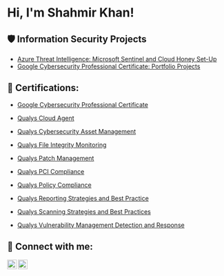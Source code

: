<h1>Hi, I'm Shahmir Khan! <a href="www.linkedin.com/in/khan-shahmir"> </a> 

 


<h2>🛡️ Information Security Projects</h2> 

 

 - [Azure Threat Intelligence: Microsoft Sentinel and Cloud Honey Set-Up](https://github.com/Khan-Shahmir/Azure-Threat-Intelligence-Microsoft-Sentinel-and-Cloud-Honey-Set-Up) 
 - [Google Cybersecurity Professional Certificate: Portfolio Projects](https://github.com/Khan-Shahmir/Google-Professional-Cybersecurity-Certificate-Portfolio)
 

<h2>📜 Certifications:</h2> 

  - [Google Cybersecurity Professional Certificate](https://github.com/Khan-Shahmir/Khan-Shahmir/blob/main/Google%20Cybersecurity%20Professional%20Certificate.pdf)

  - [Qualys Cloud Agent](https://github.com/Khan-Shahmir/Khan-Shahmir/blob/main/Cloud%20Agent.pdf)

  - [Qualys Cybersecurity Asset Management](https://github.com/Khan-Shahmir/Khan-Shahmir/blob/main/CSAM.pdf)

  -  [Qualys File Integrity Monitoring](https://github.com/Khan-Shahmir/Khan-Shahmir/blob/main/FIM.pdf)

  - [Qualys Patch Management](https://github.com/Khan-Shahmir/Khan-Shahmir/blob/main/PM.pdf)

  - [Qualys PCI Compliance](https://github.com/Khan-Shahmir/Khan-Shahmir/blob/main/PCI.pdf)

  - [Qualys Policy Compliance](https://github.com/Khan-Shahmir/Khan-Shahmir/blob/main/Policy%20Comp.pdf)

  - [Qualys Reporting Strategies and Best Practice](https://github.com/Khan-Shahmir/Khan-Shahmir/blob/main/Reporting.pdf)

  - [Qualys Scanning Strategies and Best Practices](https://github.com/Khan-Shahmir/Khan-Shahmir/blob/main/Scanning.pdf)

  - [Qualys Vulnerability Management Detection and Response](https://github.com/Khan-Shahmir/Khan-Shahmir/blob/main/VMDR.pdf) 
    
<h2> 🤳 Connect with me:</h2> 

 



[<img align="left" alt="yourname | LinkedIn" width="22px" src="https://cdn.jsdelivr.net/npm/simple-icons@v3/icons/linkedin.svg" />][linkedin] 

[<img align="left" alt="yourname | Twitter" width="22px" src="https://cdn.jsdelivr.net/npm/simple-icons@v3/icons/twitter.svg" />][Twitter] 

 

[linkedin]: https://linkedin.com/in/khan-shahmir
[twitter]: https://twitter.com/Khan_Shahmir_
 



